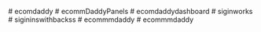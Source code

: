 
#   e c o m d a d d y  
 #   e c o m m D a d d y P a n e l s  
 #   e c o m d a d d y d a s h b o a r d  
 #   s i g i n w o r k s  
 #   s i g i n i n s w i t h b a c k s s  
 #   e c o m m m d a d d y  
 #   e c o m m m d a d d y  
 